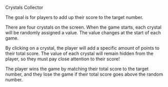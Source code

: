 Crystals Collector

The goal is for players to add up their score to the target number.

There are four crystals on the screen. When the game starts, each crystal will be randomly assigned a value. The value changes at the start of each game.

By clicking on a crystal, the player will add a specific amount of points to their total score. The value of each crystal will remain hidden from the player, so they must pay close attention to their score!

The player wins the game by matching their total score to the target number, and they lose the game if their total score goes above the random number.
